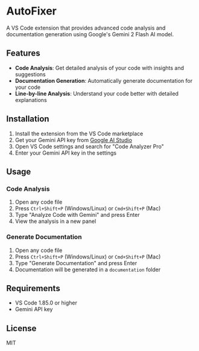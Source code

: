 # AutoFixer
A VS Code extension that provides advanced code analysis and documentation generation using Google's Gemini 2 Flash AI model.

## Features

- **Code Analysis**: Get detailed analysis of your code with insights and suggestions
- **Documentation Generation**: Automatically generate documentation for your code
- **Line-by-line Analysis**: Understand your code better with detailed explanations

## Installation

1. Install the extension from the VS Code marketplace
2. Get your Gemini API key from [Google AI Studio](https://makersuite.google.com/app/apikey)
3. Open VS Code settings and search for "Code Analyzer Pro"
4. Enter your Gemini API key in the settings

## Usage

### Code Analysis
1. Open any code file
2. Press `Ctrl+Shift+P` (Windows/Linux) or `Cmd+Shift+P` (Mac)
3. Type "Analyze Code with Gemini" and press Enter
4. View the analysis in a new panel

### Generate Documentation
1. Open any code file
2. Press `Ctrl+Shift+P` (Windows/Linux) or `Cmd+Shift+P` (Mac)
3. Type "Generate Documentation" and press Enter
4. Documentation will be generated in a `documentation` folder

## Requirements

- VS Code 1.85.0 or higher
- Gemini API key

## License

MIT 

